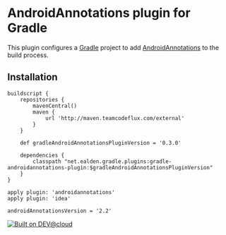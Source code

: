# AndroidAnnotations plugin for Gradle

This plugin configures a [Gradle](http://gradle.org) project to add [AndroidAnnotations](http://androidannotations.org) to the build process.

## Installation

```
buildscript {
    repositories {
        mavenCentral()
        maven {
            url 'http://maven.teamcodeflux.com/external'
        }
    }

    def gradleAndroidAnnotationsPluginVersion = '0.3.0'

    dependencies {
        classpath "net.ealden.gradle.plugins:gradle-androidannotations-plugin:$gradleAndroidAnnotationsPluginVersion"
    }
}

apply plugin: 'androidannotations'
apply plugin: 'idea'

androidAnnotationsVersion = '2.2'
```

[![Built on DEV@cloud](http://web-static-cloudfront.s3.amazonaws.com/images/badges/BuiltOnDEV.png)](https://gradle-androidannotations-plugin.ci.cloudbees.com)

